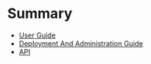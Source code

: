 # Summary

* [User Guide](user.md)
* [Deployment And Administration Guide](admin.md)
* [API](api.md)
